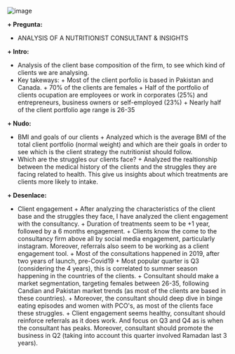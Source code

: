 ![image](https://user-images.githubusercontent.com/82451770/119153551-a4818100-ba51-11eb-8c5b-317abaa2beca.png)

**+ Pregunta:**
+  ANALYSIS OF A NUTRITIONIST CONSULTANT & INSIGHTS

**+ Intro:**
+ Analysis of the client base composition of the firm, to see which kind of clients we are analysing.
+ Key takeways:
      + Most of the client porfolio is based in Pakistan and Canada.
      + 70% of the clients are females
      + Half of the portfolio of clients ocupation are  employees or work in corporates (25%) and entrepreneurs, business owners or self-employed (23%)
      + Nearly half of the client portfolio age range is 26-35

**+ Nudo:**
+ BMI and goals of our clients
      + Analyzed which is the average BMI of the total client portfolio (normal weight) and which are their goals in order to see which is the client strategy the nutritionist should follow. 
+ Which are the struggles our clients face?
      + Analyzed the realtionship between the medical history of the clients and the struggles they are facing related to health. This give us insights about which treatments are clients more likely to intake.      

**+ Desenlace:**
+ Client engagement
      + After analyzing the characteristics of the client base and the struggles they face, I have analyzed the client engagement with the consultancy.
      + Duration of treatments seem to be +1 year, followed by a 6 months engagement. 
      + Clients know the come to the consultancy firm above all by social media engagement, particularly instagram. Moreover, referrals also seem to be working as a client engagement tool.
      + Most of the consultations happened in 2019, after two years of launch, pre-Covid19
      + Most popular quarter is Q3 (considering the 4 years), this is correlated to summer season happening in the countries of the clients.
      + Consultant should make a market segmentation, targeting females between 26-35, following Candian and Pakistan market trends (as most of the clients are based in these countries). 
      + Moreover, the consultant should deep dive in binge eating episodes and women with PCO's, as most of the clients face these struggles. 
      + Client engagement seems healthy, consultant should reinforce referrals as it does work. And focus on Q3 and Q4 as is when the consultant has peaks. Moreover, consultant should promote the business in Q2 (taking into account this quarter involved Ramadan last 3 years). 
